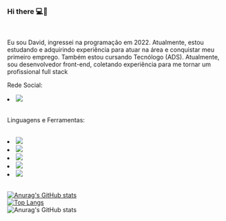 ### Hi there 💻📝
<br>
<p>Eu sou David, ingressei na programação em 2022. Atualmente, estou estudando e adquirindo experiência para atuar na área e conquistar meu primeiro emprego. Também estou cursando Tecnólogo (ADS). Atualmente, sou desenvolvedor front-end, coletando experiência para me tornar um profissional full stack</p>
<P>Rede Social: </P><li><a href="https://www.linkedin.com/in/david-santana-developer"/><img src="https://img.shields.io/badge/LinkedIn-0077B5?style=for-the-badge&logo=linkedin&logoColor=white"/></a></li>
<br>

<p>Linguagens e Ferramentas: </p>
<br>
<li><img src="https://img.shields.io/badge/HTML5-E34F26?style=for-the-badge&logo=html5&logoColor=white"/></li>
<li><img src="https://img.shields.io/badge/CSS3-1572B6?style=for-the-badge&logo=css3&logoColor=white"/></li>
<li><img src="https://img.shields.io/badge/JavaScript-F7DF1E?style=for-the-badge&logo=javascript&logoColor=black"</li>
<li><img src="https://img.shields.io/badge/Node.js-43853D?style=for-the-badge&logo=node.js&logoColor=white"</li>
<li><img src="https://img.shields.io/badge/TypeScript-007ACC?style=for-the-badge&logo=typescript&logoColor=white"</li>
  
<br>
<br>
  
[![Anurag's GitHub stats](https://github-readme-stats.vercel.app/api?username=Dev-David14)](https://github.com/anuraghazra/github-readme-stats)
<br>
[![Top Langs](https://github-readme-stats.vercel.app/api/top-langs/?username=Dev-David14)](https://github.com/anuraghazra/github-readme-stats)
<br>
![Anurag's GitHub stats](https://github-readme-stats.vercel.app/api?username=anuraghazra&show_icons=true&theme=transparent)
